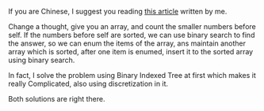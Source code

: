 If you are Chinese, I suggest you reading [this article](http://www.cnblogs.com/zichi/p/5107442.html) written by me.

Change a thought, give you an array, and count the smaller numbers before self. If the numbers before self are sorted, we can use binary search to find the answer, so we can enum the items of the array, ans maintain another array which is sorted, after one item is enumed, insert it to the sorted array using binary search.

In fact, I solve the problem using Binary Indexed Tree at first which makes it really Complicated, also using discretization in it.

Both solutions are right there.